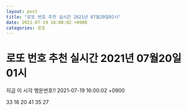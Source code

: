 ```yaml
---
layout: post
title: "로또 번호 추천 실시간 2021년 07월20일01시"
date: 2021-07-19 16:00:02 +0900
categories: 로또
---
```


# 로또 번호 추천 실시간 2021년 07월20일01시

지금 이 시각 행운번호!! 2021-07-19 16:00:02 +0900

 33  16  20  41  35  27 

